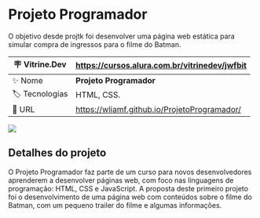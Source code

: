 # Projeto Programador

O objetivo desde projtk foi desenvolver uma página web estática para simular compra de ingressos para o filme do Batman.

| :placard: Vitrine.Dev |  https://cursos.alura.com.br/vitrinedev/jwfbit   |
| -------------  | --- |
| :sparkles: Nome        | **Projeto Programador**
| :label: Tecnologias | HTML, CSS.
| :rocket: URL         | https://wliamf.github.io/ProjetoProgramador/

<!-- Inserir imagem com a #vitrinedev ao final do link -->
![](https://user-images.githubusercontent.com/116922569/215510933-65fc5b35-4df3-4d02-929e-d0bea2536914.png#vitrinedev)

## Detalhes do projeto

O Projeto Programador faz parte de um curso para novos desenvolvedores aprenderem a desenvolver páginas web, com foco nas linguagens de programação: HTML, CSS e JavaScript.
A proposta deste primeiro projeto foi o desenvolvimento de uma página web com conteúdos sobre o filme do Batman, com um pequeno trailer do filme e algumas informações.

